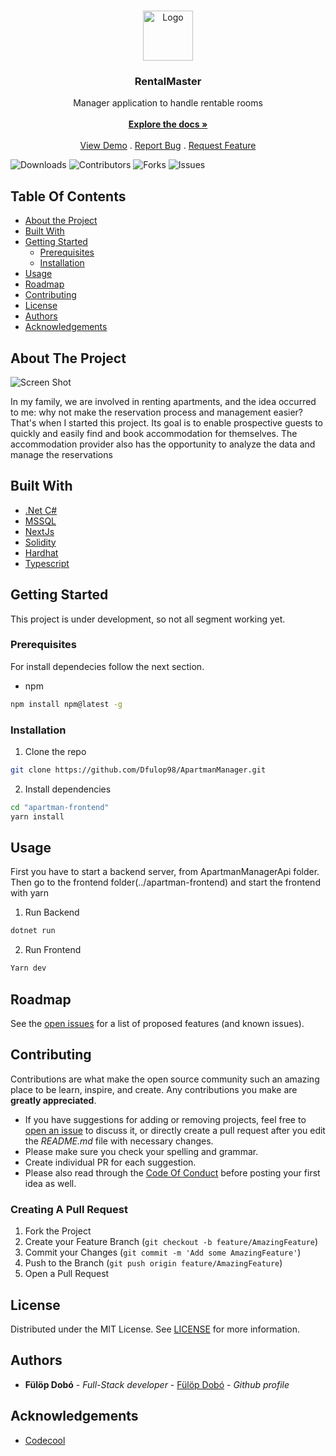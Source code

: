 <br/>
<p align="center">
  <a href="https://github.com/Dfulop98/ApartmanManager">
    <img src="images/logo.png" alt="Logo" width="80" height="80">
  </a>

  <h3 align="center">RentalMaster</h3>

  <p align="center">
    Manager application to handle rentable rooms
    <br/>
    <br/>
    <a href="https://github.com/Dfulop98/ApartmanManager"><strong>Explore the docs »</strong></a>
    <br/>
    <br/>
    <a href="https://github.com/Dfulop98/ApartmanManager">View Demo</a>
    .
    <a href="https://github.com/Dfulop98/ApartmanManager/issues">Report Bug</a>
    .
    <a href="https://github.com/Dfulop98/ApartmanManager/issues">Request Feature</a>
  </p>
</p>

![Downloads](https://img.shields.io/github/downloads/Dfulop98/ApartmanManager/total) ![Contributors](https://img.shields.io/github/contributors/Dfulop98/ApartmanManager?color=dark-green) ![Forks](https://img.shields.io/github/forks/Dfulop98/ApartmanManager?style=social) ![Issues](https://img.shields.io/github/issues/Dfulop98/ApartmanManager) 

## Table Of Contents

* [About the Project](#about-the-project)
* [Built With](#built-with)
* [Getting Started](#getting-started)
  * [Prerequisites](#prerequisites)
  * [Installation](#installation)
* [Usage](#usage)
* [Roadmap](#roadmap)
* [Contributing](#contributing)
* [License](#license)
* [Authors](#authors)
* [Acknowledgements](#acknowledgements)

## About The Project

![Screen Shot](images/screenshot.png)


In my family, we are involved in renting apartments, and the idea occurred to me:
why not make the reservation process and management easier?
That's when I started this project. Its goal is to enable prospective guests to quickly and easily find and book accommodation for themselves.
The accommodation provider also has the opportunity to analyze the data and manage the reservations

## Built With



* [.Net C#](https://dotnet.microsoft.com/en-us/languages/csharp)
* [MSSQL](https://www.microsoft.com/en-us/sql-server/sql-server-downloads)
* [NextJs](https://nextjs.org/)
* [Solidity](https://soliditylang.org/)
* [Hardhat](https://hardhat.org/)
* [Typescript](https://www.typescriptlang.org/)

## Getting Started

This project is under development, so not all segment working yet.

### Prerequisites

For install dependecies follow the next section.

* npm

```sh
npm install npm@latest -g
```

### Installation


1. Clone the repo

```sh
git clone https://github.com/Dfulop98/ApartmanManager.git
```

2. Install dependencies

```sh
cd "apartman-frontend"
yarn install
```


## Usage

First you have to start a backend server, from ApartmanManagerApi folder. Then go to the frontend folder(../apartman-frontend) and start the frontend with yarn

1. Run Backend
```sh
dotnet run
```

2. Run Frontend
```sh
Yarn dev
```

## Roadmap

See the [open issues](https://github.com/Dfulop98/ApartmanManager/issues) for a list of proposed features (and known issues).

## Contributing

Contributions are what make the open source community such an amazing place to be learn, inspire, and create. Any contributions you make are **greatly appreciated**.
* If you have suggestions for adding or removing projects, feel free to [open an issue](https://github.com/Dfulop98/ApartmanManager/issues/new) to discuss it, or directly create a pull request after you edit the *README.md* file with necessary changes.
* Please make sure you check your spelling and grammar.
* Create individual PR for each suggestion.
* Please also read through the [Code Of Conduct](https://github.com/Dfulop98/ApartmanManager/blob/main/CODE_OF_CONDUCT.md) before posting your first idea as well.

### Creating A Pull Request

1. Fork the Project
2. Create your Feature Branch (`git checkout -b feature/AmazingFeature`)
3. Commit your Changes (`git commit -m 'Add some AmazingFeature'`)
4. Push to the Branch (`git push origin feature/AmazingFeature`)
5. Open a Pull Request

## License

Distributed under the MIT License. See [LICENSE](https://github.com/Dfulop98/ApartmanManager/blob/main/LICENSE.md) for more information.

## Authors

* **Fülöp Dobó** - *Full-Stack developer* - [Fülöp Dobó](https://github.com/Dfulop98) - *Github profile*

## Acknowledgements

* [Codecool](https://codecool.com/en/)
